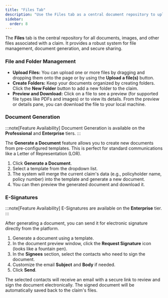 ```yaml
---
title: "Files Tab"
description: "Use the Files tab as a central document repository to upload, organize, and generate all files related to a claim."
sidebar:
  order: 8
---
```


The **Files** tab is the central repository for all documents, images, and other files associated with a claim. It provides a robust system for file management, document generation, and secure sharing.

### File and Folder Management

- **Upload Files:** You can upload one or more files by dragging and dropping them onto the page or by using the **Upload a file(s)** button.
- **Create Folders:** Keep your documents organized by creating folders. Click the **New Folder** button to add a new folder to the claim.
- **Preview and Download:** Click on a file to see a preview (for supported file types like PDFs and images) or to view its details. From the preview or details pane, you can download the file to your local machine.

### Document Generation

:::note[Feature Availability]
Document Generation is available on the **Professional** and **Enterprise** tiers.
:::

The **Generate a Document** feature allows you to create new documents from pre-configured templates. This is perfect for standard communications like a Letter of Representation (LOR).

1.  Click **Generate a Document**.
2.  Select a template from the dropdown list.
3.  The system will merge the current claim's data (e.g., policyholder name, policy number) into the template and generate a new document.
4.  You can then preview the generated document and download it.

### E-Signatures

:::note[Feature Availability]
E-Signatures are available on the **Enterprise** tier.
:::

After generating a document, you can send it for electronic signature directly from the platform.

1.  Generate a document using a template.
2.  In the document preview window, click the **Request Signature** icon (looks like a fountain pen).
3.  In the **Signees** section, select the contacts who need to sign the document.
4.  Customize the email **Subject** and **Body** if needed.
5.  Click **Send**.

The selected contacts will receive an email with a secure link to review and sign the document electronically. The signed document will be automatically saved back to the claim's files.